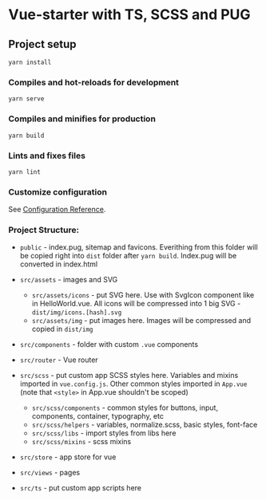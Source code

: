 # Vue-starter with TS, SCSS and PUG

## Project setup
```
yarn install
```

### Compiles and hot-reloads for development
```
yarn serve
```

### Compiles and minifies for production
```
yarn build
```

### Lints and fixes files
```
yarn lint
```

### Customize configuration
See [Configuration Reference](https://cli.vuejs.org/config/).

### Project Structure:
* `public` - index.pug, sitemap and favicons. Everithing from this folder will be copied right into `dist` folder after `yarn build`. Index.pug will be converted in index.html
* `src/assets` - images and SVG
  * `src/assets/icons` - put SVG here. Use with SvgIcon component like in HelloWorld.vue. All icons will be compressed into 1 big SVG - `dist/img/icons.[hash].svg`
  * `src/assets/img` - put images here. Images will be compressed and copied in `dist/img`
* `src/components` - folder with custom `.vue` components
* `src/router` - Vue router

* `src/scss` - put custom app SCSS styles here. Variables and mixins imported in `vue.config.js`. Other common styles imported in `App.vue` (note that `<style>` in App.vue shouldn't be scoped)
  * `src/scss/components` - common styles for buttons, input, components, container, typography, etc
  * `src/scss/helpers` - variables, normalize.scss, basic styles, font-face
  * `src/scss/libs` - import styles from libs here
  * `src/scss/mixins` - scss mixins
* `src/store` - app store for vue
* `src/views` - pages

* `src/ts` - put custom app scripts here
